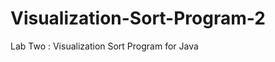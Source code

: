 Visualization-Sort-Program-2
============================

Lab Two : Visualization Sort Program for Java 